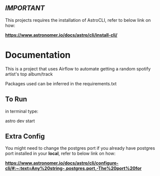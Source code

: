 ## ***IMPORTANT*** 

This projects requires the installation of AstroCLI, refer to below link on how:

**https://www.astronomer.io/docs/astro/cli/install-cli/**


# **Documentation**

This is a project that uses Airflow to automate getting a random spotify artist's top album/track

Packages used can be inferred in the requirements.txt

## **To Run**

in terminal type:

astro dev start

## **Extra Config**

You might need to change the postgres port if you already have postgres port installed in your **local**, refer to below link on how:

**https://www.astronomer.io/docs/astro/cli/configure-cli/#:~:text=Any%20string-,postgres.port,-The%20port%20for**
